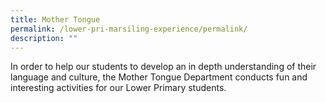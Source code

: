 ```yaml
---
title: Mother Tongue
permalink: /lower-pri-marsiling-experience/permalink/
description: ""
---
```

In order to help our students to develop an in depth understanding of their language and culture, the Mother Tongue Department conducts fun and interesting activities for our Lower Primary students.

